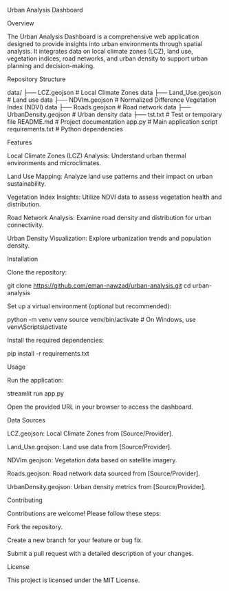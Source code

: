 Urban Analysis Dashboard

Overview

The Urban Analysis Dashboard is a comprehensive web application designed to provide insights into urban environments through spatial analysis. It integrates data on local climate zones (LCZ), land use, vegetation indices, road networks, and urban density to support urban planning and decision-making.

Repository Structure

data/
├── LCZ.geojson          # Local Climate Zones data
├── Land_Use.geojson     # Land use data
├── NDVIm.geojson        # Normalized Difference Vegetation Index (NDVI) data
├── Roads.geojson        # Road network data
├── UrbanDensity.geojson # Urban density data
├── tst.txt              # Test or temporary file
README.md               # Project documentation
app.py                  # Main application script
requirements.txt        # Python dependencies

Features

Local Climate Zones (LCZ) Analysis: Understand urban thermal environments and microclimates.

Land Use Mapping: Analyze land use patterns and their impact on urban sustainability.

Vegetation Index Insights: Utilize NDVI data to assess vegetation health and distribution.

Road Network Analysis: Examine road density and distribution for urban connectivity.

Urban Density Visualization: Explore urbanization trends and population density.

Installation

Clone the repository:

git clone https://github.com/eman-nawzad/urban-analysis.git
cd urban-analysis

Set up a virtual environment (optional but recommended):

python -m venv venv
source venv/bin/activate # On Windows, use venv\Scripts\activate

Install the required dependencies:

pip install -r requirements.txt

Usage

Run the application:

streamlit run app.py

Open the provided URL in your browser to access the dashboard.

Data Sources

LCZ.geojson: Local Climate Zones from [Source/Provider].

Land_Use.geojson: Land use data from [Source/Provider].

NDVIm.geojson: Vegetation data based on satellite imagery.

Roads.geojson: Road network data sourced from [Source/Provider].

UrbanDensity.geojson: Urban density metrics from [Source/Provider].

Contributing

Contributions are welcome! Please follow these steps:

Fork the repository.

Create a new branch for your feature or bug fix.

Submit a pull request with a detailed description of your changes.

License

This project is licensed under the MIT License.

